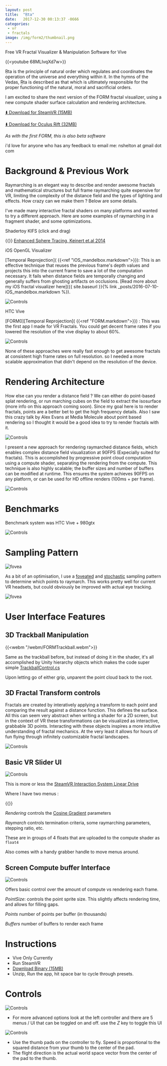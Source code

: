 ```yaml
---
layout: post
title:  "Ṛta"
date:   2017-12-30 00:13:37 -0666
categories: 
 - vr
 - fractals
image: /img/form2/thumbnail.png
---
```


Free VR Fractal Visualizer & Manipulation Software for Vive

{{<youtube 68MLIvqXd7w>}}

Ṛta is the principle of natural order which regulates and coordinates the operation of the universe and everything within it. In the hymns of the Vedas, Ṛta is described as that which is ultimately responsible for the proper functioning of the natural, moral and sacrificial orders.

I am excited to share the next version of the FORM fractal visualizer, using a new compute shader surface calculation and rendering architecture. 

 [ ⬇️ Download for SteamVR (15MB)](https://drive.google.com/open?id=1ea164UWn9x5WuYugKTxV0gwAGHqHQGtW)

[ ⬇️ Download for Oculus Rift (32MB)](https://drive.google.com/file/d/1xEG6LB45_u6HT1qNlwrGXG9j_FKWxFE4)

*As with the first FORM, this is also beta software*

i'd love for anyone who has any feedback to email me: nshelton at gmail dot com


# Background & Previous Work

Raymarching is an elegant way to describe and render awesome fractals and mathematical structures but full frame raymarching quite expensive for VR, limiting the complexity of the distance field and the types of lighting and effects.  How crazy can we make them ? Below are some details.

I've made many interactive fractal shaders on many platforms and wanted to try a different approach. Here are some examples of raymarching in a fragment shader, and some optimizations.

Shadertoy KIFS (click and drag)

{{<shadertoy llySW1>}}
[Enhanced Sphere Tracing, Keinert et.al 2014](http://erleuchtet.org/~cupe/permanent/enhanced_sphere_tracing.pdf)

iOS OpenGL Visualizer

[Temporal Reprojection]( {{<ref "iOS_mandelbox.markdown">}}): This is an effective technique that reuses the previous frame's depth values and projects this into the current frame to save a lot of the computation necessary. It fails when distance fields are temporally changing and generally suffers from ghosting artifacts on occlusions. [Read more about my iOS fractal visualizer here]({{ site.baseurl }}{% link _posts/2016-07-10-iOS_mandelbox.markdown %}).

![Controls](/img/iOSShaders/gallery/tumblr_obcchb2olz1qav1pyo4_1280.jpg)

HTC Vive

[FORM0][Temporal Reprojection]( {{<ref "FORM.markdown">}})  : This was the first app I made for VR Fractals. You could get decent frame rates if you lowered the resolution of the vive display to about 60%. 

![Controls](/img/artandvr/4.png)

None of these approaches were really fast enough to get awesome fractals at consistent high frame rates on full resolution. so I needed a more scalable approximation that didn't depend on the resolution of the device.


# Rendering Architecture

How else can you render a distance field ? We can either do point-based splat rendering, or run marching cubes on the field to extract the isosurface (more info on this approach coming soon). Since my goal here is to render fractals, points are a better bet to get the high frequency details. Also I saw this crazy talk by Alex Evans at Media Molecule about point based rendering so I thought it would be a good idea to try to render fractals with it.

![Controls](/img/form2/rendering.png)


I present a new approach for rendering raymarched distance fields, which enables complex distance field visualization at 90FPS (Expecially suited for fractals). This is accomplished by progressive point cloud computation using a compute shader, separating the rendering from the compute. This technique is also highly scalable; the buffer sizes and number of buffers can be modified at runtime. This ensures the system achieves 90FPS on any platform, or can be used for HD offline renders (100ms + per frame). 


![Controls](/img/form2/buffers.png)

# Benchmarks

 Benchmark system was HTC Vive + 980gtx


![Controls](/img/form2/benchmarks.png)


# Sampling Pattern

![fovea](/img/form2/SamplingPattern.png)

As a bit of an optimisation, I use a [foveated](https://en.wikipedia.org/wiki/Fovea_centralis) and [stochastic](https://web.cs.wpi.edu/~matt/courses/cs563/talks/antialiasing/stochas.html) sampling pattern to determine which points to raymarch. This works pretty well for current VR headsets, but could obviously be improved with actual eye tracking. 

![fovea](/img/form2/fovea.png)

# User Interface Features

## 3D Trackball Manipulation

{{<webm "/webm/FORMTrackball.webm">}}


Same as the trackball before, but instead of doing it in the shader, it's all accomplished by Unity hierarchy objects which makes the code super simple [TrackballControl.cs]() 

Upon letting go of either grip, unparent the point cloud back to the root. 

## 3D Fractal Transform controls

Fractals are created by interatively applying a transform to each point and comparing the result against a distance function. This defines the surface. All this can seem very abstract when writing a shader for a 2D screen, but in the context of VR these transformations can be visualized as interactive, grabbable 3D points. Interacting with these objects inspires a more intuitive understanding of fractal mechanics. At the very least it allows for hours of fun flying through infinitely customizable fractal landscapes. 


![Controls](/img/form2/3DUI.png)


## Basic VR Slider UI


![Controls](/img/form2/colo7.PNG)

This is more or less the [SteamVR Interaction System Linear Drive](https://github.com/ValveSoftware/steamvr_unity_plugin/blob/e3d96761982eb5e19b380dafa8abd020ca693c4d/SteamVR/InteractionSystem/Core/Scripts/LinearDrive.cs)

Where I have two menus : 

{{<shadertoy ll2GD3 >}}

*Rendering* controls the [Cosine Gradient](http://iquilezles.org/www/articles/palettes/palettes.htm) parameters

*Raymarch* controls termination criteria, some raymarching parameters, stepping ratio, etc. 

These are in groups of 4 floats that are uploaded to the compute shader as `float4`

Also comes with a handy grabber handle to move menus around.


## Screen Compute buffer Interface

![Controls](/img/form2/BufferControls.png)

Offers basic control over the amount of compute vs rendering each frame. 

*PointSize*: controls the point sprite size. This slightly affects rendering time, and allows for filling gaps.

*Points* number of points per buffer (in thousands)

*Buffers* number of buffers to render each frame


# Instructions

 - Vive Only Currently
 - Run SteamVR
 - [Download Binary (15MB)](https://drive.google.com/open?id=1ea164UWn9x5WuYugKTxV0gwAGHqHQGtW)
 - Unzip, Run the app, hit space bar to cycle through presets.


# Controls

![Controls](/img/form2/FORM2Controls.png)

 - For more advanced options look at the left controller and there are 5 menus / UI that can be toggled on and off. use the *Z* key to toggle this UI

![Controls](/img/form2/VelocityCurve.png)
 - Use the thumb pads on the controller to fly. Speed is proportional to the squared distance from your thumb to the center of the pad. 
 - The flight direction is the actual world space vector from the center of the pad to the thumb.
